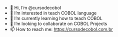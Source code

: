 - 👋 Hi, I’m @cursodecobol
- 👀 I’m interested in teach COBOL language
- 🌱 I’m currently learning how to teach COBOL
- 💞️ I’m looking to collaborate on COBOL Projects
- 📫 How to reach me: https://cursodecobol.com.br

<!---
cursodecobol/cursodecobol is a ✨ special ✨ repository because its `README.md` (this file) appears on your GitHub profile.
You can click the Preview link to take a look at your changes.
--->
